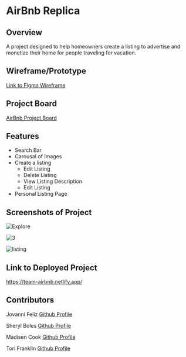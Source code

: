 # AirBnb Replica

## Overview 

A project designed to help homeowners create a listing to advertise and monetize their home for people traveling for vacation.

## Wireframe/Prototype

[Link to Figma Wireframe](https://www.figma.com/file/gwJC952TDvwOuU332rG6X5/Airbnb?node-id=0%3A1&t=QwNBLHIIScMTx6u8-1)

## Project Board

[AirBnb Project Board](https://github.com/orgs/NSS-Evening-E22/projects/19/views/1)

## Features

+ Search Bar
+ Carousal of Images
+ Create a listing
  + Edit Listing
  + Delete Listing
  + View Listing Description
  + Edit Listing
+ Personal Listing Page

## Screenshots of Project

![Explore][1]

![3]

![listing][2]

[1]: https://i.pinimg.com/564x/dc/d6/db/dcd6db3fe01065077bf917d3112e1a3c.jpg
[2]: https://i.pinimg.com/564x/b0/f6/0d/b0f60d0c1ccc0721f8a068c853ca0e88.jpg
[3]: https://i.pinimg.com/564x/be/a3/f9/bea3f9be395e3297ed10725368ea6fb8.jpg

## Link to Deployed Project

https://team-airbnb.netlify.app/
## Contributors

Jovanni Feliz [Github Profile](https://github.com/JFelz)

Sheryl Boles
[Github Profile](https://github.com/reneesb)

Madisen Cook [Github Profile](https://github.com/maddihalee)

Tori Franklin [Github Profile](https://github.com/toripatricia)
